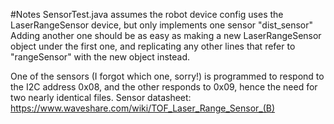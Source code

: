 #Notes
SensorTest.java assumes the robot device config uses the LaserRangeSensor device, but only implements one sensor "dist_sensor"
Adding another one should be as easy as making a new LaserRangeSensor object under the first one, and replicating any other lines that refer to "rangeSensor" with the new object instead.

One of the sensors (I forgot which one, sorry!) is programmed to respond to the I2C address 0x08, and the other responds to 0x09, hence the need for two nearly identical files. 
Sensor datasheet: https://www.waveshare.com/wiki/TOF_Laser_Range_Sensor_(B)
